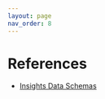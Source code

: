 ```yaml
---
layout: page
nav_order: 8
---
```


# References
- [Insights Data Schemas](https://redhatinsights.github.io/insights-data-schemas/)
